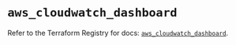 # `aws_cloudwatch_dashboard`

Refer to the Terraform Registry for docs: [`aws_cloudwatch_dashboard`](https://registry.terraform.io/providers/hashicorp/aws/5.91.0/docs/resources/cloudwatch_dashboard).
